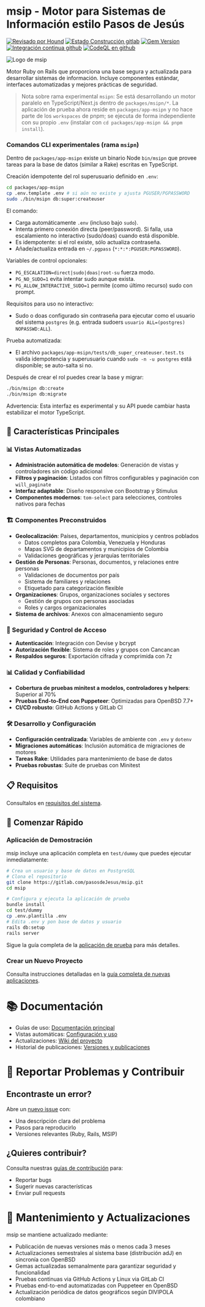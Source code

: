 # msip - Motor para Sistemas de Información estilo Pasos de Jesús

[![Revisado por Hound](https://img.shields.io/badge/Reviewed_by-Hound-8E64B0.svg)](https://houndci.com) 
[![Estado Construcción gitlab](https://gitlab.com/pasosdeJesus/msip/badges/main/pipeline.svg)](https://gitlab.com/pasosdeJesus/msip/-/pipelines?page=1&scope=all&ref=main) 
[![Gem Version](https://badge.fury.io/rb/msip.svg)](https://badge.fury.io/rb/msip) 
[![Integración continua github](https://github.com/pasosdeJesus/msip/actions/workflows/rubyonrails.yml/badge.svg?branch=main)](https://github.com/pasosdeJesus/msip/actions/workflows/rubyonrails.yml) 
[![CodeQL en github](https://github.com/pasosdeJesus/msip/actions/workflows/codeql.yml/badge.svg?branch=main)](https://github.com/pasosdeJesus/msip/actions/workflows/codeql.yml)

![Logo de msip](test/dummy/app/assets/images/logo.jpg)

Motor Ruby on Rails que proporciona una base segura y actualizada para
desarrollar sistemas de información. Incluye componentes estándar,
interfaces automatizadas y mejores prácticas de seguridad.

> Nota sobre rama experimental `msipn`: Se está desarrollando un motor paralelo en TypeScript/Next.js dentro de `packages/msipn/*`. La aplicación de prueba ahora reside en `packages/app-msipn` y no hace parte de los `workspaces` de pnpm; se ejecuta de forma independiente con su propio `.env` (instalar con `cd packages/app-msipn && pnpm install`).

### Comandos CLI experimentales (rama `msipn`)

Dentro de `packages/app-msipn` existe un binario Node `bin/msipn` que provee tareas para la base de datos (similar a Rake) escritas en TypeScript.

Creación idempotente del rol superusuario definido en `.env`:

```sh
cd packages/app-msipn
cp .env.template .env # si aún no existe y ajusta PGUSER/PGPASSWORD
sudo ./bin/msipn db:super:createuser
```

El comando:
* Carga automáticamente `.env` (incluso bajo `sudo`).
* Intenta primero conexión directa (peer/password). Si falla, usa escalamiento no interactivo (sudo/doas) cuando está disponible.
* Es idempotente: si el rol existe, sólo actualiza contraseña.
* Añade/actualiza entrada en `~/.pgpass` (`*:*:*:PGUSER:PGPASSWORD`).

Variables de control opcionales:
* `PG_ESCALATION=direct|sudo|doas|root-su` fuerza modo.
* `PG_NO_SUDO=1` evita intentar sudo aunque exista.
* `PG_ALLOW_INTERACTIVE_SUDO=1` permite (como último recurso) sudo con prompt.

Requisitos para uso no interactivo:
* Sudo o doas configurado sin contraseña para ejecutar como el usuario del sistema `postgres` (e.g. entrada sudoers `usuario ALL=(postgres) NOPASSWD:ALL`).

Prueba automatizada:
* El archivo `packages/app-msipn/tests/db_super_createuser.test.ts` valida idempotencia y superusuario cuando `sudo -n -u postgres` está disponible; se auto-salta si no.

Después de crear el rol puedes crear la base y migrar:
```sh
./bin/msipn db:create
./bin/msipn db:migrate
```

Advertencia: Esta interfaz es experimental y su API puede cambiar hasta estabilizar el motor TypeScript.

## 🚀 Características Principales

### 📊 Vistas Automatizadas
- **Administración automática de modelos**: Generación de vistas y controladores
  sin código adicional
- **Filtros y paginación**: Listados con filtros configurables y paginación con
  `will_paginate`
- **Interfaz adaptable**: Diseño responsive con Bootstrap y Stimulus
- **Componentes modernos**: `tom-select` para selecciones, controles nativos
  para fechas

### 🏗️ Componentes Preconstruidos
- **Geolocalización**: Países, departamentos, municipios y centros poblados
  - Datos completos para Colombia, Venezuela y Honduras
  - Mapas SVG de departamentos y municipios de Colombia
  - Validaciones geográficas y jerarquías territoriales
- **Gestión de Personas**: Personas, documentos, y relaciones entre personas
  - Validaciones de documentos por país
  - Sistema de familiares y relaciones
  - Etiquetado para categorización flexible
- **Organizaciones**: Grupos, organizaciones sociales y sectores
  - Gestión de grupos con personas asociadas
  - Roles y cargos organizacionales
- **Sistema de archivos**: Anexos con almacenamiento seguro

### 🔐 Seguridad y Control de Acceso
- **Autenticación**: Integración con Devise y bcrypt
- **Autorización flexible**: Sistema de roles y grupos con Cancancan
- **Respaldos seguros**: Exportación cifrada y comprimida con 7z

### 📊 Calidad y Confiabilidad
- **Cobertura de pruebas minitest a modelos, controladores y helpers**: Superior al 70%
- **Pruebas End-to-End con Puppeteer**: Optimizadas para OpenBSD 7.7+
- **CI/CD robusto**: GitHub Actions y GitLab CI

### 🛠️ Desarrollo y Configuración
- **Configuración centralizada**: Variables de ambiente con `.env` y `dotenv`
- **Migraciones automáticas**: Inclusión automática de migraciones de motores
- **Tareas Rake**: Utilidades para mantenimiento de base de datos
- **Pruebas robustas**: Suite de pruebas con Minitest

## 📋 Requisitos

Consultalos en [requisitos del sistema](doc/requisitos.md).

## 🏁 Comenzar Rápido

### Aplicación de Demostración
msip incluye una aplicación completa en `test/dummy` que puedes ejecutar
inmediatamente:

```sh
# Crea un usuario y base de datos en PostgreSQL
# Clona el repositorio
git clone https://gitlab.com/pasosdeJesus/msip.git
cd msip

# Configura y ejecuta la aplicación de prueba
bundle install
cd test/dummy
cp .env.plantilla .env
# Edita .env y pon base de datos y usuario
rails db:setup
rails server
```

Sigue la guía completa de la [aplicación de prueba](doc/aplicacion-de-prueba.md)
para más detalles.

### Crear un Nuevo Proyecto

Consulta instrucciones detalladas en la 
[guía completa de nuevas aplicaciones](doc/iniciar-si-usando-msip.md).

# 📚 Documentación

* Guías de uso: [Documentación principal](doc/README.me)
* Vistas automáticas: [Configuración y uso](doc/vistas-automaticas.md)
* Actualizaciones: [Wiki del proyecto](https://gitlab.com/pasosdeJesus/msip/-/wikis/pages)
* Historial de publicaciones: [Versiones y publicaciones](https://gitlab.com/pasosdeJesus/msip/-/releases)

# 🐛 Reportar Problemas y Contribuir

## Encontraste un error?

Abre un [nuevo issue](https://gitlab.com/pasosdeJesus/msip/-/issues) con:

* Una descripción clara del problema
* Pasos para reproducirlo
* Versiones relevantes (Ruby, Rails, MSIP)

## ¿Quieres contribuir?

Consulta nuestras [guías de contribución](CONTRIBUTING.md) para:

* Reportar bugs
* Sugerir nuevas características
* Enviar pull requests

# 🔄 Mantenimiento y Actualizaciones

msip se mantiene actualizado mediante:

* Publicación de nuevas versiones más o menos cada 3 meses
* Actualizaciones semestrales al sistema base (distribución adJ) en sincronía con OpenBSD
* Gemas actualizadas semanalmente para garantizar seguridad y funcionalidad
* Pruebas continuas via GitHub Actions y Linux via GitLab CI
* Pruebas end-to-end automatizadas con Puppeteer en OpenBSD
* Actualización periódica de datos geográficos según DIVIPOLA colombiano
